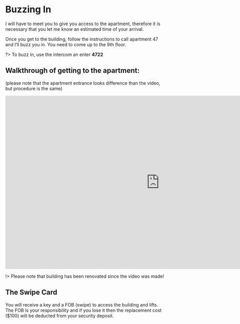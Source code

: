 # Buzzing In

I will have to meet you to give you access to the apartment, therefore it is necessary that you let me know an estimated time of your arrival.

Once you get to the building, follow the instructions to call apartment 47 and I’ll buzz you in. You need to come up to the 9th floor.

?> To buzz in, use the intercom an enter **4722**

## Walkthrough of getting to the apartment:

(please note that the apartment entrance looks difference than the video, but procedure is the same)

<iframe src="https://player.vimeo.com/video/984698616?badge=0&amp;autopause=0&amp;player_id=0&amp;app_id=58479" width="960" height="540" frameborder="0" allow="autoplay; fullscreen; picture-in-picture; clipboard-write" title="Getting Here"></iframe>

!> Please note that building has been renovated since the video was made!

## The Swipe Card

You will receive a key and a FOB (swipe) to access the building and lifts. The FOB is your responsibility and if you lose it then the replacement cost ($100) will be deducted from your security deposit.

